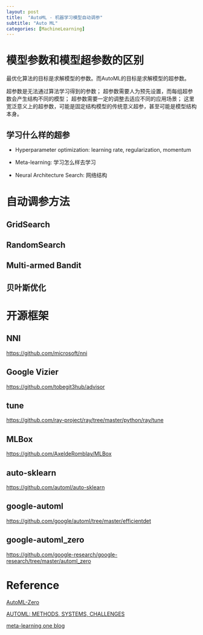```yaml
---
layout: post
title:  "AutoML - 机器学习模型自动调参"
subtitle: "Auto ML"
categories: [MachineLearning]
---
```


# 模型参数和模型超参数的区别

最优化算法的目标是求解模型的参数。而AutoML的目标是求解模型的超参数。

超参数是无法通过算法学习得到的参数；
超参数需要人为预先设置，而每组超参数会产生结构不同的模型；
超参数需要一定的调整去适应不同的应用场景；
这里宽泛意义上的超参数，可能是固定结构模型的传统意义超参，甚至可能是模型结构本身。

## 学习什么样的超参

* Hyperparameter optimization: learning rate, regularization, momentum

* Meta-learning: 学习怎么样去学习

* Neural Architecture Search: 网络结构



# 自动调参方法

## GridSearch

## RandomSearch

## Multi-armed Bandit

## 贝叶斯优化






# 开源框架

## NNI

https://github.com/microsoft/nni

## Google Vizier

https://github.com/tobegit3hub/advisor

## tune
https://github.com/ray-project/ray/tree/master/python/ray/tune

## MLBox

https://github.com/AxeldeRomblay/MLBox

## auto-sklearn

https://github.com/automl/auto-sklearn

## google-automl
https://github.com/google/automl/tree/master/efficientdet

## google-automl_zero

https://github.com/google-research/google-research/tree/master/automl_zero




# Reference

[AutoML-Zero](https://ai.googleblog.com/2020/07/automl-zero-evolving-code-that-learns.html)

[AUTOML: METHODS, SYSTEMS, CHALLENGES](https://www.automl.org/)

[meta-learning one blog](https://wei-tianhao.github.io/blog/2019/09/17/meta-learning.html)